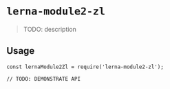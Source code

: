 # `lerna-module2-zl`

> TODO: description

## Usage

```
const lernaModule2Zl = require('lerna-module2-zl');

// TODO: DEMONSTRATE API
```
